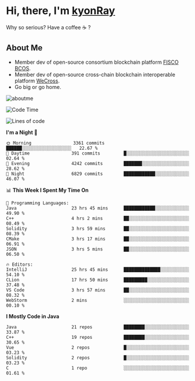 # Hi, there, I'm [kyonRay](https://kyonRay.github.io)

Why so serious? Have a coffee ☕️ ?

## About Me

- Member dev of open-source consortium blockchain platform [FISCO BCOS](https://github.com/FISCO-BCOS).
- Member dev of open-source cross-chain blockchain interoperable platform [WeCross](https://github.com/WeBankBlockchain/WeCross).
- Go big or go home.

![aboutme](https://github-readme-stats.vercel.app/api?username=kyonRay&count_private=true&show_icons=true)

<!-- ![top-langs](https://github-readme-stats.vercel.app/api/top-langs/?username=kyonRay&layout=compact&hide=shell,html) -->

<!--START_SECTION:waka-->
![Code Time](http://img.shields.io/badge/Code%20Time-78%20hrs%2023%20mins-blue)

![Lines of code](https://img.shields.io/badge/From%20Hello%20World%20I%27ve%20Written-12.5%20million%20lines%20of%20code-blue)

**I'm a Night 🦉** 

```text
🌞 Morning                3361 commits        ██████░░░░░░░░░░░░░░░░░░░   22.67 % 
🌆 Daytime                391 commits         █░░░░░░░░░░░░░░░░░░░░░░░░   02.64 % 
🌃 Evening                4242 commits        ███████░░░░░░░░░░░░░░░░░░   28.62 % 
🌙 Night                  6829 commits        ████████████░░░░░░░░░░░░░   46.07 % 
```


📊 **This Week I Spent My Time On** 

```text
💬 Programming Languages: 
Java                     23 hrs 45 mins      ████████████░░░░░░░░░░░░░   49.90 % 
C++                      4 hrs 2 mins        ██░░░░░░░░░░░░░░░░░░░░░░░   08.49 % 
Solidity                 3 hrs 59 mins       ██░░░░░░░░░░░░░░░░░░░░░░░   08.39 % 
CMake                    3 hrs 17 mins       ██░░░░░░░░░░░░░░░░░░░░░░░   06.91 % 
JSON                     3 hrs 5 mins        ██░░░░░░░░░░░░░░░░░░░░░░░   06.50 % 

🔥 Editors: 
IntelliJ                 25 hrs 45 mins      ██████████████░░░░░░░░░░░   54.10 % 
CLion                    17 hrs 50 mins      █████████░░░░░░░░░░░░░░░░   37.48 % 
VS Code                  3 hrs 57 mins       ██░░░░░░░░░░░░░░░░░░░░░░░   08.32 % 
WebStorm                 2 mins              ░░░░░░░░░░░░░░░░░░░░░░░░░   00.10 % 
```

**I Mostly Code in Java** 

```text
Java                     21 repos            ████████░░░░░░░░░░░░░░░░░   33.87 % 
C++                      19 repos            ████████░░░░░░░░░░░░░░░░░   30.65 % 
Vue                      2 repos             █░░░░░░░░░░░░░░░░░░░░░░░░   03.23 % 
Solidity                 2 repos             █░░░░░░░░░░░░░░░░░░░░░░░░   03.23 % 
C                        1 repo              ░░░░░░░░░░░░░░░░░░░░░░░░░   01.61 % 
```




<!--END_SECTION:waka-->
